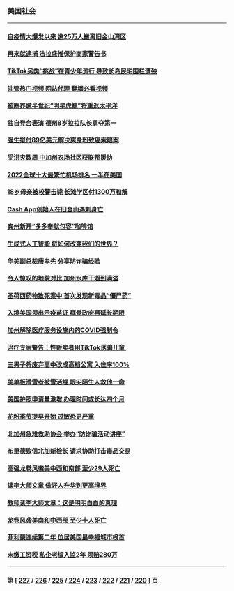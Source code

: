 ### 美国社会
---
#### [自疫情大爆发以来 逾25万人搬离旧金山湾区](../../pages/ncid1078160/n13966443.md?04062045) 
#### [再来就逮捕  法拉盛推保护商家警告书](../../pages/ncid1078160/n13966187.md?04062045) 
#### [TikTok另类“挑战”在青少年流行 导致长岛民宅围栏遭殃](../../pages/ncid1078160/n13966196.md?04062045) 
#### [油管热门视频 网站代理 翻墙必看视频](http://138.2.39.72:81/youtube.html?epic-marker?04062045)
#### [被圈养逾半世纪“明星虎鲸”将重返太平洋](../../pages/ncid1078160/n13965701.md?04062045) 
#### [独自登台表演 德州8岁拉拉队长勇夺第一](../../pages/ncid1078160/n13965563.md?04062045) 
#### [强生拟付89亿美元解决爽身粉致癌索赔案](../../pages/ncid1078160/n13965976.md?04062045) 
#### [受洪灾数周 中加州农场社区获联邦援助](../../pages/ncid1078160/n13966029.md?04062045) 
#### [2022全球十大最繁忙机场排名 一半在美国](../../pages/ncid1078160/n13965973.md?04062045) 
#### [18岁母亲被校警击毙 长滩学区付1300万和解](../../pages/ncid1078160/n13965983.md?04062045) 
#### [Cash App创始人在旧金山遇刺身亡](../../pages/ncid1078160/n13965841.md?04062045) 
#### [宾州新开“多多奉献包容”咖啡馆](../../pages/ncid1078160/n13965827.md?04062045) 
#### [生成式人工智能 将如何改变我们的世界？](../../pages/ncid1078160/n13965540.md?04062045) 
#### [华美副总裁唐孝先 分享防诈骗经验](../../pages/ncid1078160/n13965527.md?04062045) 
#### [令人惊叹的地貌对比 加州水库干涸到满溢](../../pages/ncid1078160/n13965515.md?04062045) 
#### [圣荷西药物致死案中 首次发现新毒品“僵尸药”](../../pages/ncid1078160/n13965457.md?04062045) 
#### [入境美国须出示疫苗证 拜登政府再延长期限](../../pages/ncid1078160/n13965330.md?04062045) 
#### [加州解除医疗服务设施内的COVID强制令](../../pages/ncid1078160/n13965266.md?04062045) 
#### [治疗专家警告：性贩卖者用TikTok诱骗儿童 ](../../pages/ncid1078160/n13965113.md?04062045) 
#### [三男子将废弃高中改成高档公寓 入住率100%](../../pages/ncid1078160/n13965037.md?04062045) 
#### [美单板滑雪者被雪活埋 眼尖陌生人救他一命](../../pages/ncid1078160/n13964826.md?04062045) 
#### [美国护照申请量激增 办理时间或长达四个月](../../pages/ncid1078160/n13964739.md?04062045) 
#### [花粉季节提早开始 过敏恐更严重](../../pages/ncid1078160/n13964835.md?04062045) 
#### [北加州急难救助协会 举办“防诈骗活动讲座”](../../pages/ncid1078160/n13964296.md?04062045) 
#### [布里德致信北加新检长 请求协助打击毒品交易](../../pages/ncid1078160/n13964271.md?04062045) 
#### [高强龙卷风袭美中西和南部 至少29人死亡](../../pages/ncid1078160/n13963807.md?04062045) 
#### [读李大师文章 做好人升华到更高境界](../../pages/ncid1078160/n13962050.md?04062045) 
#### [教师读李大师文章：这是明明白白的真理](../../pages/ncid1078160/n13963405.md?04062045) 
#### [龙卷风袭美南和中西部 至少十人死亡](../../pages/ncid1078160/n13963297.md?04062045) 
#### [菲利蒙连续第二年 位居美国最幸福城市榜首](../../pages/ncid1078160/n13963178.md?04062045) 
#### [未缴工资税 私企老板入监2年 须赔280万](../../pages/ncid1078160/n13963150.md?04062045) 

---
#### 第 [ [227](./227.md?04062045) / [226](./226.md?04062045) / [225](./225.md?04062045) / [224](./224.md?04062045) / [223](./223.md?04062045) / [222](./222.md?04062045) / [221](./221.md?04062045) / [220](./220.md?04062045) ] 页
